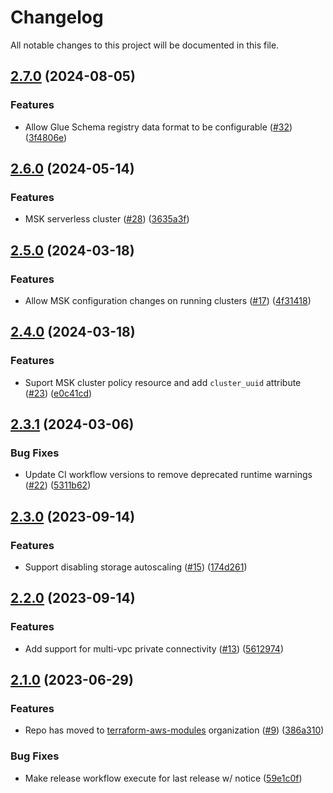 # Changelog

All notable changes to this project will be documented in this file.

## [2.7.0](https://github.com/terraform-aws-modules/terraform-aws-msk-kafka-cluster/compare/v2.6.0...v2.7.0) (2024-08-05)


### Features

* Allow Glue Schema registry data format to be configurable ([#32](https://github.com/terraform-aws-modules/terraform-aws-msk-kafka-cluster/issues/32)) ([3f4806e](https://github.com/terraform-aws-modules/terraform-aws-msk-kafka-cluster/commit/3f4806ee70d49f74163028f38abb14bd4971dfce))

## [2.6.0](https://github.com/terraform-aws-modules/terraform-aws-msk-kafka-cluster/compare/v2.5.0...v2.6.0) (2024-05-14)


### Features

* MSK serverless cluster ([#28](https://github.com/terraform-aws-modules/terraform-aws-msk-kafka-cluster/issues/28)) ([3635a3f](https://github.com/terraform-aws-modules/terraform-aws-msk-kafka-cluster/commit/3635a3fa9d0fdaf72519e35aadbe1462c1dddf6e))

## [2.5.0](https://github.com/terraform-aws-modules/terraform-aws-msk-kafka-cluster/compare/v2.4.0...v2.5.0) (2024-03-18)


### Features

* Allow MSK configuration changes on running clusters ([#17](https://github.com/terraform-aws-modules/terraform-aws-msk-kafka-cluster/issues/17)) ([4f31418](https://github.com/terraform-aws-modules/terraform-aws-msk-kafka-cluster/commit/4f314184fda3cc60197be4054470aaaecccc7392))

## [2.4.0](https://github.com/terraform-aws-modules/terraform-aws-msk-kafka-cluster/compare/v2.3.1...v2.4.0) (2024-03-18)


### Features

* Suport MSK cluster policy resource and add `cluster_uuid` attribute ([#23](https://github.com/terraform-aws-modules/terraform-aws-msk-kafka-cluster/issues/23)) ([e0c41cd](https://github.com/terraform-aws-modules/terraform-aws-msk-kafka-cluster/commit/e0c41cd343c9216b7ca8d8542bdf04770b6a77af))

## [2.3.1](https://github.com/terraform-aws-modules/terraform-aws-msk-kafka-cluster/compare/v2.3.0...v2.3.1) (2024-03-06)


### Bug Fixes

* Update CI workflow versions to remove deprecated runtime warnings ([#22](https://github.com/terraform-aws-modules/terraform-aws-msk-kafka-cluster/issues/22)) ([5311b62](https://github.com/terraform-aws-modules/terraform-aws-msk-kafka-cluster/commit/5311b626e1d49bb5dc4a80bbc4e9c9ed11c38a62))

## [2.3.0](https://github.com/terraform-aws-modules/terraform-aws-msk-kafka-cluster/compare/v2.2.0...v2.3.0) (2023-09-14)


### Features

* Support disabling storage autoscaling ([#15](https://github.com/terraform-aws-modules/terraform-aws-msk-kafka-cluster/issues/15)) ([174d261](https://github.com/terraform-aws-modules/terraform-aws-msk-kafka-cluster/commit/174d26146749150920a96dce15e65dbd075cf88b))

## [2.2.0](https://github.com/terraform-aws-modules/terraform-aws-msk-kafka-cluster/compare/v2.1.0...v2.2.0) (2023-09-14)


### Features

* Add support for multi-vpc private connectivity ([#13](https://github.com/terraform-aws-modules/terraform-aws-msk-kafka-cluster/issues/13)) ([5612974](https://github.com/terraform-aws-modules/terraform-aws-msk-kafka-cluster/commit/561297428f995d38b51d2a437b4834f9930c02d5))

## [2.1.0](https://github.com/clowdhaus/terraform-aws-msk-kafka-cluster/compare/v2.0.0...v2.1.0) (2023-06-29)


### Features

* Repo has moved to [terraform-aws-modules](https://github.com/terraform-aws-modules/terraform-aws-msk-kafka-cluster) organization ([#9](https://github.com/clowdhaus/terraform-aws-msk-kafka-cluster/issues/9)) ([386a310](https://github.com/clowdhaus/terraform-aws-msk-kafka-cluster/commit/386a3103ede94c9341522fed85527459e3a1e5a2))


### Bug Fixes

* Make release workflow execute for last release w/ notice ([59e1c0f](https://github.com/clowdhaus/terraform-aws-msk-kafka-cluster/commit/59e1c0f5136dc0815b67f5584a83e98897f13ecb))
